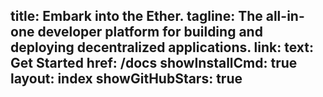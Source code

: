 title: Embark into the Ether.
tagline: The all-in-one developer platform for building and deploying decentralized applications.
link:
  text: Get Started
  href: /docs
showInstallCmd: true
layout: index
showGitHubStars: true
---
